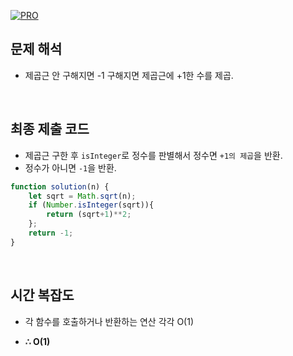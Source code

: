 [![PRO]][Link]

## 문제 해석

-   제곱근 안 구해지면 -1 구해지면 제곱근에 +1한 수를 제곱.

<br/>

## 최종 제출 코드

-   제곱근 구한 후 `isInteger`로 정수를 판별해서 정수면 `+1의 제곱`을 반환.
-   정수가 아니면 `-1`을 반환.

```js
function solution(n) {
    let sqrt = Math.sqrt(n);
    if (Number.isInteger(sqrt)){
        return (sqrt+1)**2;
    };
    return -1;
}
```

<br/>

## 시간 복잡도

- 각 함수를 호출하거나 반환하는 연산 각각 O(1)

-   **∴ O(1)**

<br/>

<!---------------------------------------------------------------------------->

[PRO]: https://github.com/GoSSaChin/algorithm-js/assets/107768516/67c43b52-bc3f-4571-a249-5519021afbb0
[Link]: https://school.programmers.co.kr/learn/courses/30/lessons/12934
